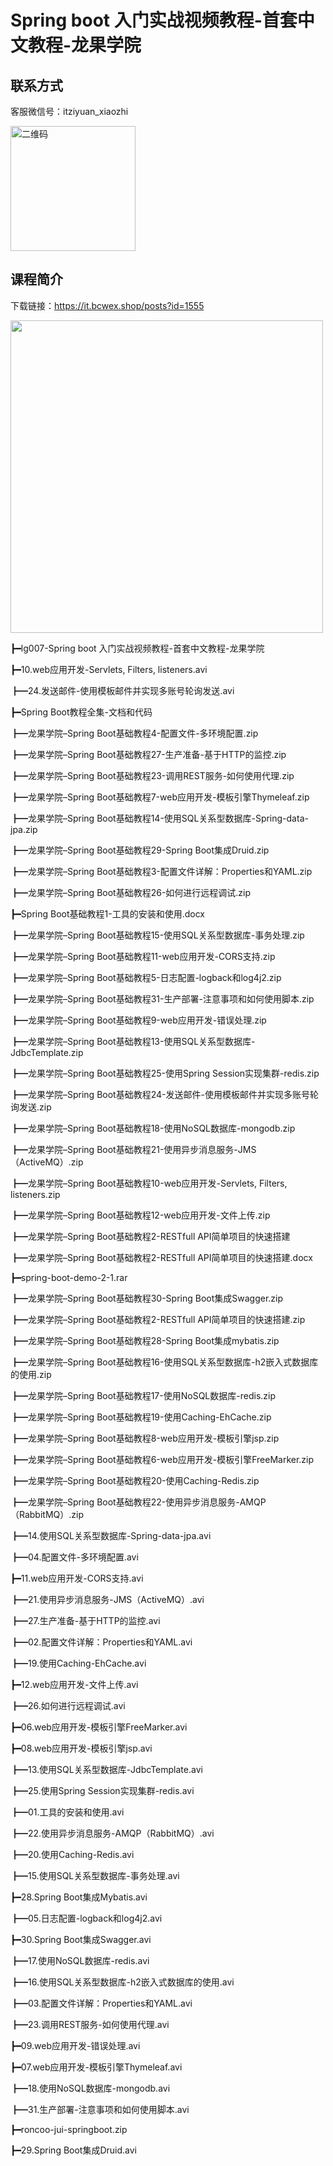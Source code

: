 # Spring boot 入门实战视频教程-首套中文教程-龙果学院

## 联系方式

客服微信号：itziyuan_xiaozhi

<img src="https://ziyuanyun.oss-cn-guangzhou.aliyuncs.com/common/20240614073449/666b82192834a.jpg" width="200" height="200" alt="二维码">

## 课程简介

下载链接：https://it.bcwex.shop/posts?id=1555

<img src="https://ziyuanyun.oss-cn-guangzhou.aliyuncs.com/yun/20240515224331/6644ca13898fc.jpg" width="500" alt="">

  ┣━lg007-Spring boot 入门实战视频教程-首套中文教程-龙果学院

 ┣━10.web应用开发-Servlets, Filters, listeners.avi

 ┣━24.发送邮件-使用模板邮件并实现多账号轮询发送.avi

 ┣━Spring Boot教程全集-文档和代码

 ┣━龙果学院&#8211;Spring Boot基础教程4-配置文件-多环境配置.zip

 ┣━龙果学院&#8211;Spring Boot基础教程27-生产准备-基于HTTP的监控.zip

 ┣━龙果学院&#8211;Spring Boot基础教程23-调用REST服务-如何使用代理.zip

 ┣━龙果学院&#8211;Spring Boot基础教程7-web应用开发-模板引擎Thymeleaf.zip

 ┣━龙果学院&#8211;Spring Boot基础教程14-使用SQL关系型数据库-Spring-data-jpa.zip

 ┣━龙果学院&#8211;Spring Boot基础教程29-Spring Boot集成Druid.zip

 ┣━龙果学院&#8211;Spring Boot基础教程3-配置文件详解：Properties和YAML.zip

 ┣━龙果学院&#8211;Spring Boot基础教程26-如何进行远程调试.zip

 ┣━Spring Boot基础教程1-工具的安装和使用.docx

 ┣━龙果学院&#8211;Spring Boot基础教程15-使用SQL关系型数据库-事务处理.zip

 ┣━龙果学院&#8211;Spring Boot基础教程11-web应用开发-CORS支持.zip

 ┣━龙果学院&#8211;Spring Boot基础教程5-日志配置-logback和log4j2.zip

 ┣━龙果学院&#8211;Spring Boot基础教程31-生产部署-注意事项和如何使用脚本.zip

 ┣━龙果学院&#8211;Spring Boot基础教程9-web应用开发-错误处理.zip

 ┣━龙果学院&#8211;Spring Boot基础教程13-使用SQL关系型数据库-JdbcTemplate.zip

 ┣━龙果学院&#8211;Spring Boot基础教程25-使用Spring Session实现集群-redis.zip

 ┣━龙果学院&#8211;Spring Boot基础教程24-发送邮件-使用模板邮件并实现多账号轮询发送.zip

 ┣━龙果学院&#8211;Spring Boot基础教程18-使用NoSQL数据库-mongodb.zip

 ┣━龙果学院&#8211;Spring Boot基础教程21-使用异步消息服务-JMS（ActiveMQ）.zip

 ┣━龙果学院&#8211;Spring Boot基础教程10-web应用开发-Servlets, Filters, listeners.zip

 ┣━龙果学院&#8211;Spring Boot基础教程12-web应用开发-文件上传.zip

 ┣━龙果学院&#8211;Spring Boot基础教程2-RESTfull API简单项目的快速搭建

 ┣━龙果学院&#8211;Spring Boot基础教程2-RESTfull API简单项目的快速搭建.docx

 ┣━spring-boot-demo-2-1.rar

 ┣━龙果学院&#8211;Spring Boot基础教程30-Spring Boot集成Swagger.zip

 ┣━龙果学院&#8211;Spring Boot基础教程2-RESTfull API简单项目的快速搭建.zip

 ┣━龙果学院&#8211;Spring Boot基础教程28-Spring Boot集成mybatis.zip

 ┣━龙果学院&#8211;Spring Boot基础教程16-使用SQL关系型数据库-h2嵌入式数据库的使用.zip

 ┣━龙果学院&#8211;Spring Boot基础教程17-使用NoSQL数据库-redis.zip

 ┣━龙果学院&#8211;Spring Boot基础教程19-使用Caching-EhCache.zip

 ┣━龙果学院&#8211;Spring Boot基础教程8-web应用开发-模板引擎jsp.zip

 ┣━龙果学院&#8211;Spring Boot基础教程6-web应用开发-模板引擎FreeMarker.zip

 ┣━龙果学院&#8211;Spring Boot基础教程20-使用Caching-Redis.zip

 ┣━龙果学院&#8211;Spring Boot基础教程22-使用异步消息服务-AMQP（RabbitMQ）.zip

 ┣━14.使用SQL关系型数据库-Spring-data-jpa.avi

 ┣━04.配置文件-多环境配置.avi

 ┣━11.web应用开发-CORS支持.avi

 ┣━21.使用异步消息服务-JMS（ActiveMQ）.avi

 ┣━27.生产准备-基于HTTP的监控.avi

 ┣━02.配置文件详解：Properties和YAML.avi

 ┣━19.使用Caching-EhCache.avi

 ┣━12.web应用开发-文件上传.avi

 ┣━26.如何进行远程调试.avi

 ┣━06.web应用开发-模板引擎FreeMarker.avi

 ┣━08.web应用开发-模板引擎jsp.avi

 ┣━13.使用SQL关系型数据库-JdbcTemplate.avi

 ┣━25.使用Spring Session实现集群-redis.avi

 ┣━01.工具的安装和使用.avi

 ┣━22.使用异步消息服务-AMQP（RabbitMQ）.avi

 ┣━20.使用Caching-Redis.avi

 ┣━15.使用SQL关系型数据库-事务处理.avi

 ┣━28.Spring Boot集成Mybatis.avi

 ┣━05.日志配置-logback和log4j2.avi

 ┣━30.Spring Boot集成Swagger.avi

 ┣━17.使用NoSQL数据库-redis.avi

 ┣━16.使用SQL关系型数据库-h2嵌入式数据库的使用.avi

 ┣━03.配置文件详解：Properties和YAML.avi

 ┣━23.调用REST服务-如何使用代理.avi

 ┣━09.web应用开发-错误处理.avi

 ┣━07.web应用开发-模板引擎Thymeleaf.avi

 ┣━18.使用NoSQL数据库-mongodb.avi

 ┣━31.生产部署-注意事项和如何使用脚本.avi

 ┣━roncoo-jui-springboot.zip

 ┣━29.Spring Boot集成Druid.avi

  